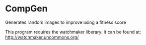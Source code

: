 # CompGen

Generates random images to improve using a fitness score

This program requires the watchmaker liberary. It can be found at: http://watchmaker.uncommons.org/
